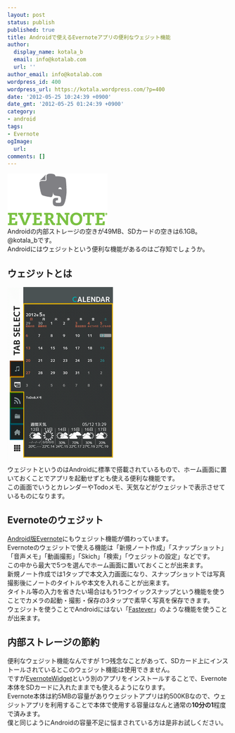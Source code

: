 ```yaml
---
layout: post
status: publish
published: true
title: Androidで使えるEvernoteアプリの便利なウェジット機能
author:
  display_name: kotala_b
  email: info@kotalab.com
  url: ''
author_email: info@kotalab.com
wordpress_id: 400
wordpress_url: https://kotala.wordpress.com/?p=400
date: '2012-05-25 10:24:39 +0900'
date_gmt: '2012-05-25 01:24:39 +0900'
category:
- android
tags:
- Evernote
ogImage:
  url:
comments: []
---
```

<p><a href="/wp-content/uploads/Evernote_01.gif" target="_blank"><img src="/wp-content/uploads/Evernote_01.gif" alt="" title="Evernote_01" width="228" height="118" class="alignnone size-full wp-image-1166" /></a><br />
Androidの内部ストレージの空きが49MB、SDカードの空きは6.1GB。@kotala_bです。<br />
Androidにはウェジットという便利な機能があるのはご存知でしょうか。<br />
</p>
<!--more-->
<h2>ウェジットとは</h2>
<p><a href="/wp-content/uploads/android.png" target="_blank"><img src="/wp-content/uploads/android.png" alt="" title="android" width="240" height="400" class="alignnone size-full wp-image-1168" /></a><br />
ウェジットというのはAndroidに標準で搭載されているもので、ホーム画面に置いておくことでアプリを起動せずとも使える便利な機能です。<br />
この画面でいうとカレンダーやTodoメモ、天気などがウェジットで表示させているものになります。</p>
<h2>Evernoteのウェジット</h2>
<p><a href="https://play.google.com/store/apps/details?id=com.evernote&amp;feature=search_result#?t=W251bGwsMSwxLDEsImNvbS5ldmVybm90ZSJd" target="_blank">Android版Evernote</a>にもウェジット機能が備わっています。<br />
Evernoteのウェジットで使える機能は「新規ノート作成」「スナップショット」「音声メモ」「動画撮影」「Skich」「検索」「ウェジットの設定」などです。<br />
この中から最大で5つを選んでホーム画面に置いておくことが出来ます。<br />
新規ノート作成では1タップで本文入力画面になり、スナップショットでは写真撮影後にノートのタイトルや本文を入れることが出来ます。<br />
タイトル等の入力を省きたい場合はもう1つクイックスナップという機能を使うことでカメラの起動・撮影・保存の3タップで素早く写真を保存できます。<br />
ウェジットを使うことでAndroidにはない「<a title="Fastever" href="https://itunes.apple.com/jp/app/fastever-su-zaoku-jian-dannievernotenimemo/id364580273?mt=8" target="_blank">Fastever</a>」のような機能を使うことが出来ます。</p>
<h2>内部ストレージの節約</h2>
<p>便利なウェジット機能なんですが 1つ残念なことがあって、SDカード上にインストールされているとこのウェジット機能は使用できません。<br />
ですが<a href="https://play.google.com/store/apps/details?id=com.evernote.widget&amp;feature=more_from_developer#?t=W251bGwsMSwxLDEwMiwiY29tLmV2ZXJub3RlLndpZGdldCJd" target="_blank">EvernoteWidget</a>という別のアプリをインストールすることで、Evernote本体をSDカードに入れたままでも使えるようになります。<br />
Evernote本体は約5MBの容量がありウェジットアプリは約500KBなので、ウェジットアプリを利用することで本体で使用する容量はなんと通常の<strong>10分の1</strong>程度で済みます。<br />
僕と同じようにAndroidの容量不足に悩まされている方は是非お試しください。</p>
